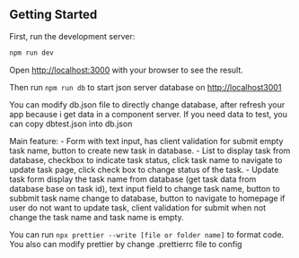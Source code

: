  ## Getting Started

First, run the development server:

```bash
npm run dev
```

Open [http://localhost:3000](http://localhost:3000) with your browser to see the result.

Then run ```npm run db``` to start json server database on [http://localhost3001](http://localhost:3001)

You can modify db.json file to directly change database, after refresh your app because i get data in a component server. If you need data to test, you can copy dbtest.json into db.json

Main feature:
    - Form with text input, has client validation for submit empty task name, button to create new task in database.
    - List to display task from database, checkbox to indicate task status, click task name to navigate to update task page, click check box to change status of the task.
    - Update task form display the task name from database (get task data from database base on task id), text input field to change task name, button to subbmit task name change to database, button to navigate to homepage if user do not want to update task, client validation for submit when not change the task name and task name is empty.

You can run ```npx prettier --write [file or folder name]``` to format code. You also can modify prettier by change .prettierrc file to config

